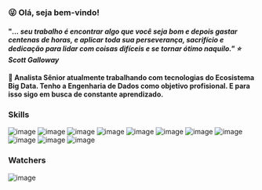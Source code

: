 ### :stuck_out_tongue_winking_eye: Olá, seja bem-vindo!

#### "<i>... seu trabalho é encontrar algo que você seja bom e depois gastar centenas de horas, e aplicar toda sua perseverança, sacrifício e dedicação para lidar com coisas difíceis e se tornar ótimo naquilo."  :star: Scott Galloway </i>

#### 🔭 Analista Sênior atualmente trabalhando com tecnologias do Ecosistema Big Data. Tenho a Engenharia de Dados como objetivo profisional. E para isso sigo em busca de constante aprendizado.
  
### Skills
![image](https://user-images.githubusercontent.com/44467803/143958197-eccce9c3-71cc-4815-bb9b-8c0911925adb.png) ![image](https://user-images.githubusercontent.com/44467803/143958356-28d0d923-14cf-47b6-b08e-e618c98f8c07.png) ![image](https://user-images.githubusercontent.com/44467803/143958426-e5712822-8363-4cfe-8569-1b45063b4704.png) ![image](https://user-images.githubusercontent.com/44467803/143958515-f7e4d889-3331-4b9e-a12a-235feeb7364a.png) ![image](https://user-images.githubusercontent.com/44467803/143958563-6348dc9e-c9b2-4197-8cd4-79e92a926df2.png) ![image](https://user-images.githubusercontent.com/44467803/143958641-6a2b6048-97fc-41e3-bd55-98469e20851f.png) ![image](https://user-images.githubusercontent.com/44467803/143959987-b8f208d5-ca13-4ca2-9c13-47a546e65801.png) ![image](https://user-images.githubusercontent.com/44467803/143960043-15fb65cd-78b4-451a-98ed-de670e95eec1.png) ![image](https://user-images.githubusercontent.com/44467803/143960080-acebb332-00d5-4c75-81e4-2adae7d2b718.png) ![image](https://user-images.githubusercontent.com/44467803/143960112-633a399a-f06d-43df-91f2-4ee5e0e31742.png) ![image](https://user-images.githubusercontent.com/44467803/143960142-cb2f4a1c-b5a3-4133-8b75-07fce96fdeb6.png) 
  
### Watchers
![image](https://user-images.githubusercontent.com/44467803/143959400-9d5391c3-5af7-4b8e-9eb3-4bf4ae3f79d7.png)

